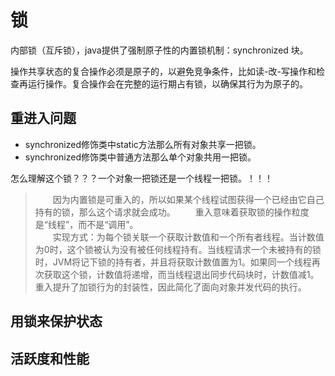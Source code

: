 # 锁
内部锁（互斥锁），java提供了强制原子性的内置锁机制：synchronized 块。

操作共享状态的复合操作必须是原子的，以避免竞争条件，比如读-改-写操作和检查再运行操作。复合操作会在完整的运行期占有锁，以确保其行为为原子的。

## 重进入问题
- synchronized修饰类中static方法那么所有对象共享一把锁。
- synchronized修饰类中普通方法那么单个对象共用一把锁。

怎么理解这个锁？？？一个对象一把锁还是一个线程一把锁。！！！
>　　因为内置锁是可重入的，所以如果某个线程试图获得一个已经由它自己持有的锁，那么这个请求就会成功。
　　重入意味着获取锁的操作粒度是“线程”，而不是“调用”。   
　　实现方式：为每个锁关联一个获取计数值和一个所有者线程。当计数值为0时，这个锁被认为没有被任何线程持有。当线程请求一个未被持有的锁时，JVM将记下锁的持有者，并且将获取计数值置为1。如果同一个线程再次获取这个锁，计数值将递增，而当线程退出同步代码块时，计数值减1。
重入提升了加锁行为的封装性，因此简化了面向对象并发代码的执行。
## 用锁来保护状态
## 活跃度和性能
